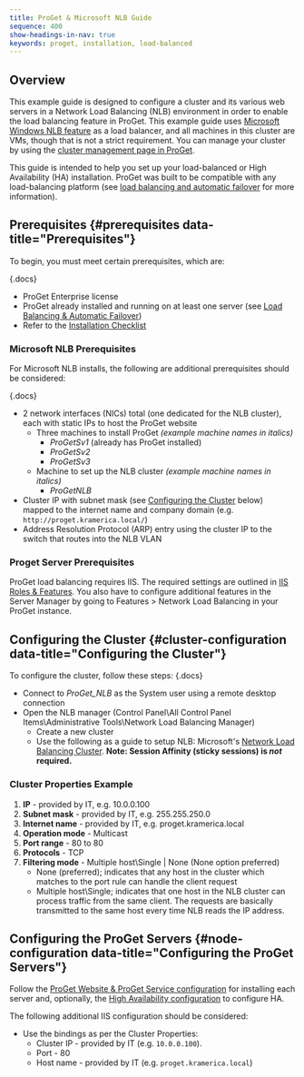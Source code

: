 ```yaml
---
title: ProGet & Microsoft NLB Guide
sequence: 400
show-headings-in-nav: true
keywords: proget, installation, load-balanced
---
```


## Overview

This example guide is designed to configure a cluster and its various web servers in a Network Load Balancing (NLB) environment in order to enable the load balancing feature in ProGet. This example guide uses [Microsoft Windows NLB feature](https://docs.microsoft.com/en-us/windows-server/networking/technologies/network-load-balancing) as a load balancer, and all machines in this cluster are VMs, though that is not a strict requirement.  You can manage your cluster by using the [cluster management page in ProGet](/docs/proget/administration/cluster-management).

This guide is intended to help you set up your load-balanced or High Availability (HA) installation. ProGet was built to be compatible with any load-balancing platform (see [load balancing and automatic failover](/docs/proget/installation/load-balancing-and-automatic-failover) for more information).

## Prerequisites {#prerequisites data-title="Prerequisites"}

To begin, you must meet certain prerequisites, which are:

{.docs}
 - ProGet Enterprise license
 - ProGet already installed and running on at least one server (see [Load Balancing & Automatic Failover](/docs/proget/installation/load-balancing-and-automatic-failover))
 - Refer to the [Installation Checklist](/docs/proget/installation/installation-guide#pre-install )

### Microsoft NLB Prerequisites

For Microsoft NLB installs, the following are additional prerequisites should be considered:

{.docs}
 - 2 network interfaces (NICs) total (one dedicated for the NLB cluster), each with static IPs to host the ProGet website 
    - Three machines to install ProGet *(example machine names in italics)*
        - _ProGetSv1_ (already has ProGet installed)
        - _ProGetSv2_
        - _ProGetSv3_
    - Machine to set up the NLB cluster *(example machine names in italics)*
        - _ProGetNLB_
 - Cluster IP with subnet mask (see [Configuring the Cluster](#cluster-configuration) below) mapped to the internet name and company domain (e.g. `http://proget.kramerica.local/`)
 - Address Resolution Protocol (ARP) entry using the cluster IP to the switch that routes into the NLB VLAN

### Proget Server Prerequisites

ProGet load balancing requires IIS. The required settings are outlined in [IIS Roles & Features](/docs/various/iis/roles-and-features). You also have to configure additional features in the Server Manager by going to Features > Network Load Balancing in your ProGet instance.

## Configuring the Cluster {#cluster-configuration data-title="Configuring the Cluster"}

To configure the cluster, follow these steps:
{.docs}
 - Connect to _ProGet_NLB_ as the System user using a remote desktop connection
 - Open the NLB manager (Control Panel\All Control Panel Items\Administrative Tools\Network Load Balancing Manager)
    - Create a new cluster
    - Use the following as a guide to setup NLB: Microsoft's [Network Load Balancing Cluster](https://technet.microsoft.com/en-us/library/cc771008.aspx).
**Note: Session Affinity (sticky sessions) is *not* required.**

### Cluster Properties Example

1. **IP** - provided by IT, e.g. 10.0.0.100
2. **Subnet mask** - provided by IT, e.g. 255.255.250.0
3. **Internet name** - provided by IT, e.g. proget.kramerica.local
4. **Operation mode** - Multicast
5. **Port range** - 80 to 80
6. **Protocols** - TCP
7. **Filtering mode** - Multiple host\Single | None (None option preferred)
    - None (preferred); indicates that any host in the cluster which matches to the port rule can handle the client request
    - Multiple host\Single; indicates that one host in the NLB cluster can process traffic from the same client. The requests are basically transmitted to the same host every time NLB reads the IP address.

## Configuring the ProGet Servers {#node-configuration data-title="Configuring the ProGet Servers"}

Follow the [ProGet Website & ProGet Service configuration](/docs/proget/installation/load-balancing-and-automatic-failover#web-node) for installing each server and, optionally, the [High Availability configuration](/docs/proget/installation/load-balancing-and-automatic-failover#ha) to configure HA. 

The following additional IIS configuration should be considered:

 - Use the bindings as per the Cluster Properties:
   - Cluster IP - provided by IT (e.g. `10.0.0.100`).
   - Port - 80
   - Host name - provided by IT (e.g. `proget.kramerica.local`)
